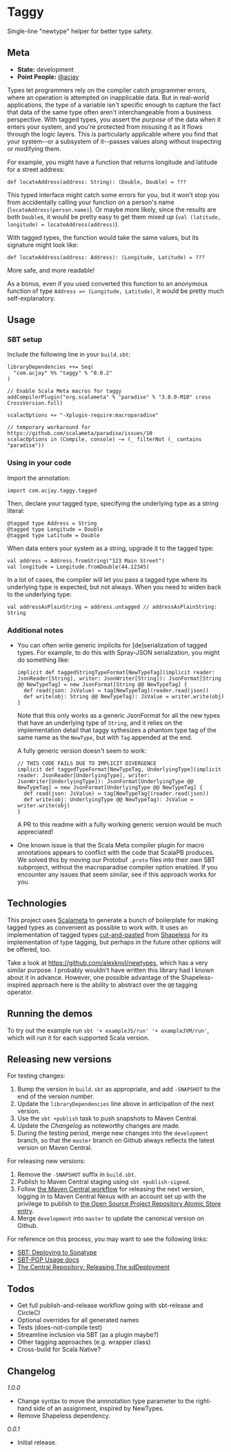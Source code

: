 # Taggy

Single-line "newtype" helper for better type safety.

## Meta

* __State:__ development
* __Point People:__ [@acjay](https://github.com/acjay)

Types let programmers rely on the compiler catch programmer errors, where an operation is attempted on inapplicable data. But in real-world applications, the type of a variable isn't specific enough to capture the fact that data of the same type often aren't interchangeable from a business perspective. With tagged types, you assert the _purpose_ of the data when it enters your system, and you're protected from misusing it as it flows through the logic layers. This is particularly applicable where you find that your system--or a subsystem of it--passes values along without inspecting or modifying them.

For example, you might have a function that returns longitude and latitude for a street address:

```
def locateAddress(address: String): (Double, Double) = ???
```

This typed interface might catch some errors for you, but it won't stop you from accidentally calling your function on a person's name (`locateAddress(person.name)`). Or maybe more likely, since the results are both `Double`s, it would be pretty easy to get them mixed up (`val (latitude, longitude) = locateAddress(address)`).

With tagged types, the function would take the same values, but its signature might look like:

```
def locateAddress(address: Address): (Longitude, Latitude) = ???
```

More safe, and more readable!

As a bonus, even if you used converted this function to an anonymous function of type `Address => (Longitude, Latitude)`, it would be pretty much self-explanatory. 

## Usage

### SBT setup

Include the following line in your `build.sbt`:

```
libraryDependencies ++= Seq(
  "com.acjay" %% "taggy" % "0.0.2"
)

// Enable Scala Meta macros for taggy
addCompilerPlugin("org.scalameta" % "paradise" % "3.0.0-M10" cross CrossVersion.full)

scalacOptions += "-Xplugin-require:macroparadise"

// temporary workaround for https://github.com/scalameta/paradise/issues/10
scalacOptions in (Compile, console) ~= (_ filterNot (_ contains "paradise"))
```

### Using in your code

Import the annotation:

```
import com.acjay.taggy.tagged
```

Then, declare your tagged type, specifying the underlying type as a string literal:

```
@tagged type Address = String
@tagged type Longitude = Double
@tagged type Latitude = Double
```

When data enters your system as a string, upgrade it to the tagged type:

```
val address = Address.fromString("123 Main Street")
val longitude = Longitude.fromDouble(44.12345)
``` 

In a lot of cases, the compiler will let you pass a tagged type where its underlying type is expected, but not always. When you need to widen back to the underlying type:

```
val addressAsPlainString = address.untagged // addressAsPlainString: String
```

### Additional notes

- You can often write generic implicits for [de]serialization of tagged types. For example, to do this with Spray-JSON serialization, you might do something like:

  ```
  implicit def taggedStringTypeFormat[NewTypeTag](implicit reader: JsonReader[String], writer: JsonWriter[String]): JsonFormat[String @@ NewTypeTag] = new JsonFormat[String @@ NewTypeTag] {
    def read(json: JsValue) = tag[NewTypeTag](reader.read(json))
    def write(obj: String @@ NewTypeTag): JsValue = writer.write(obj)
  }
  ```

  Note that this only works as a generic JsonFormat for all the new types that have an underlying type of `String`, and it relies on the implementation detail that taggy sythesizes a phantom type tag of the same name as the `NewType`, but with `Tag` appended at the end.

  A fully generic version doesn't seem to work:

  ```
  // THIS CODE FAILS DUE TO IMPLICIT DIVERGENCE
  implicit def taggedTypeFormat[NewTypeTag, UnderlyingType](implicit reader: JsonReader[UnderlyingType], writer: JsonWriter[UnderlyingType]): JsonFormat[UnderlyingType @@ NewTypeTag] = new JsonFormat[UnderlyingType @@ NewTypeTag] {
    def read(json: JsValue) = tag[NewTypeTag](reader.read(json))
    def write(obj: UnderlyingType @@ NewTypeTag): JsValue = writer.write(obj)
  }
  ```

  A PR to this readme with a fully working generic version would be much appreciated!

- One known issue is that the Scala Meta compiler plugin for macro annotations appears to conflict with the code that ScalaPB produces. We solved this by moving our Protobuf `.proto` files into their own SBT subproject, without the macroparadise compiler option enabled. If you encounter any issues that seem similar, see if this approach works for you.

## Technologies

This project uses [Scalameta](http://scalameta.org/) to generate a bunch of boilerplate for making tagged types as convenient as possible to work with. It uses an implementation of tagged types [cut-and-pasted](https://github.com/milessabin/shapeless/blob/master/core/src/main/scala/shapeless/typeoperators.scala#L25-L34) from [Shapeless](https://github.com/milessabin/shapeless/) for its implementation of type tagging, but perhaps in the future other options will be offered, too.

Take a look at https://github.com/alexknvl/newtypes, which has a very similar purpose. I probably wouldn't have written this library had I known about it in advance. However, one possible advantage of the Shapeless-inspired approach here is the ability to abstract over the `@@` tagging operator.

## Running the demos

To try out the example run `sbt '+ exampleJS/run' '+ exampleJVM/run'`, which will run it for each supported Scala version.

## Releasing new versions
   
For testing changes:

1. Bump the version in `build.sbt` as appropriate, and add `-SNAPSHOT` to the end of the version number.
2. Update the `libraryDependencies` line above in anticipation of the next version.
3. Use the `sbt +publish` task to push snapshots to Maven Central.
4. Update the *Changelog* as noteworthy changes are made.
5. During the testing period, merge new changes into the `development` branch, so that the `master` branch on Github always reflects the latest version on Maven Central. 

For releasing new versions:
 
1. Remove the `-SNAPSHOT` suffix in `build.sbt`.
2. Publish to Maven Central staging using `sbt +publish-signed`.
3. Follow [the Maven Central workflow](http://central.sonatype.org/pages/releasing-the-deployment.html) for releasing the next version, logging in to Maven Central Nexus with an account set up with the privilege to publish to [the Open Source Project Repository Atomic Store entry](https://issues.sonatype.org/browse/OSSRH-20964). 
4. Merge `development` into `master` to update the canonical version on Github.
  
For reference on this process, you may want to see the following links:
 
- [SBT: Deploying to Sonatype](http://www.scala-sbt.org/0.13/docs/Using-Sonatype.html)
- [SBT-PGP Usage docs](http://www.scala-sbt.org/sbt-pgp/usage.html)
- [The Central Repository: Releasing The sdDeployment](http://central.sonatype.org/pages/releasing-the-deployment.html)
  
## Todos

- Get full publish-and-release workflow going with sbt-release and CircleCI
- Optional overrides for all generated names
- Tests (does-not-compile test)
- Streamline inclusion via SBT (as a plugin maybe?)
- Other tagging approaches (e.g. wrapper class)
- Cross-build for Scala Native?
  
## Changelog

*1.0.0*
- Change syntax to move the annnotation type parameter to the right-hand side of an assignment, inspired by NewTypes.
- Remove Shapeless dependency.

*0.0.1*
- Initial release.

